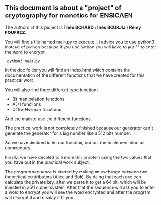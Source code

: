 ## This document is about a "project" of cryptography for monetics for ENSICAEN

The authors of this project is **Théo BOHARD** / **Inès BOURJIJ** / **Rémy FOURREZ**.

You will find a file named main.py to execute it i advice you to use python3 instead of python because 
if you use python you will have to put "" to enter the word to encrypt

<code> python3 main.py </code>


In the doc folder you will find an index.html which contains the documentation
of the different functions that we have created for this practical work.


You will also find three different type function :

* Bit manipulation functions
* A5/1 functions
* Diffie-Hellman functions 

And the main to use the different functions.

The practical work is not completely finished because our generator can't generate the generator for a big number like a 512 bits number. 

So we have decided to let our function, but put the implementation as commentary. 

Finally, we have decided to handle this problem using the two values that you have put in the practical work subject. 

The program sequence is started by making an exchange between two theoretical contributors (Alice and Bob). 
By doing that each one can calculate the private key, after we parse it to get a 64 bit, which will be injected in a5/1 cipher system.
After that the sequence will ask you to enter a word to encrypt you will see the word encrypted and after the program will decrypt it and display it to you.
